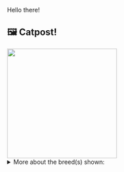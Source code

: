 Hello there!



## 🖼️ Catpost!

<sub>
    <img src="https://cdn2.thecatapi.com/images/EPF2ejNS0.jpg" height="256">
</sub>


<details>
<summary>More about the breed(s) shown:</summary>

Breed: Somali

Description: The Somali lives life to the fullest. He climbs higher, jumps farther, plays harder. Nothing escapes the notice of this highly intelligent and inquisitive cat. Somalis love the company of humans and other animals.

Links:
<ul>
  <li>CFA http://cfa.org/Breeds/BreedsSthruT/Somali.aspx</li>
  <li>Wikipedia https://en.wikipedia.org/wiki/Somali_(cat)</li>
</ul> 

</details>
